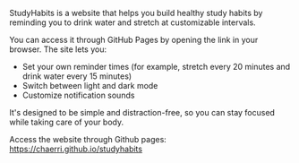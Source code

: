 StudyHabits is a website that helps you build healthy study habits by reminding you to drink water and stretch at customizable intervals.

You can access it through GitHub Pages by opening the link in your browser. The site lets you:

* Set your own reminder times (for example, stretch every 20 minutes and drink water every 15 minutes)
* Switch between light and dark mode
* Customize notification sounds

It's designed to be simple and distraction-free, so you can stay focused while taking care of your body.

Access the website through Github pages: https://chaerri.github.io/studyhabits
